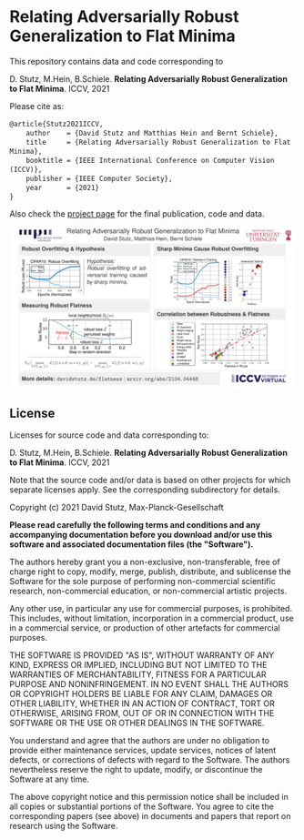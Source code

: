 # Relating Adversarially Robust Generalization to Flat Minima

This repository contains data and code corresponding to

D. Stutz, M.Hein, B.Schiele. **Relating Adversarially Robust Generalization to Flat Minima**. ICCV, 2021

Please cite as:

    @article{Stutz2021ICCV,
        author    = {David Stutz and Matthias Hein and Bernt Schiele},
        title     = {Relating Adversarially Robust Generalization to Flat Minima},
        booktitle = {IEEE International Conference on Computer Vision (ICCV)},
        publisher = {IEEE Computer Society},
        year      = {2021}
    }


Also check the [project page](https://davidstutz.de/projects/robust-generalization-and-flatness/) for the final publication, code and data.

![Relating Adversarially Robust Generalization to Flat Minima.](poster.jpg?raw=true "Robust Flatness.")


## License

Licenses for source code and data corresponding to:

D. Stutz, M.Hein, B.Schiele. **Relating Adversarially Robust Generalization to Flat Minima**. ICCV, 2021

Note that the source code and/or data is based on other projects for which separate licenses apply. See the corresponding subdirectory for details.

Copyright (c) 2021 David Stutz, Max-Planck-Gesellschaft

**Please read carefully the following terms and conditions and any accompanying documentation before you download and/or use this software and associated documentation files (the "Software").**

The authors hereby grant you a non-exclusive, non-transferable, free of charge right to copy, modify, merge, publish, distribute, and sublicense the Software for the sole purpose of performing non-commercial scientific research, non-commercial education, or non-commercial artistic projects.

Any other use, in particular any use for commercial purposes, is prohibited. This includes, without limitation, incorporation in a commercial product, use in a commercial service, or production of other artefacts for commercial purposes.

THE SOFTWARE IS PROVIDED "AS IS", WITHOUT WARRANTY OF ANY KIND, EXPRESS OR IMPLIED, INCLUDING BUT NOT LIMITED TO THE WARRANTIES OF MERCHANTABILITY, FITNESS FOR A PARTICULAR PURPOSE AND NONINFRINGEMENT. IN NO EVENT SHALL THE AUTHORS OR COPYRIGHT HOLDERS BE LIABLE FOR ANY CLAIM, DAMAGES OR OTHER LIABILITY, WHETHER IN AN ACTION OF CONTRACT, TORT OR OTHERWISE, ARISING FROM, OUT OF OR IN CONNECTION WITH THE SOFTWARE OR THE USE OR OTHER DEALINGS IN THE SOFTWARE.

You understand and agree that the authors are under no obligation to provide either maintenance services, update services, notices of latent defects, or corrections of defects with regard to the Software. The authors nevertheless reserve the right to update, modify, or discontinue the Software at any time.

The above copyright notice and this permission notice shall be included in all copies or substantial portions of the Software. You agree to cite the corresponding papers (see above) in documents and papers that report on research using the Software.

